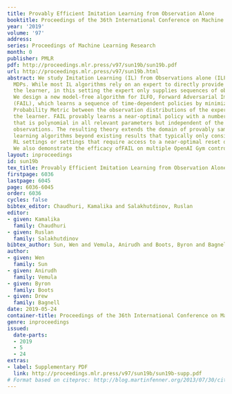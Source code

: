 ```yaml
---
title: Provably Efficient Imitation Learning from Observation Alone
booktitle: Proceedings of the 36th International Conference on Machine Learning
year: '2019'
volume: '97'
address: 
series: Proceedings of Machine Learning Research
month: 0
publisher: PMLR
pdf: http://proceedings.mlr.press/v97/sun19b/sun19b.pdf
url: http://proceedings.mlr.press/v97/sun19b.html
abstract: We study Imitation Learning (IL) from Observations alone (ILFO) in large-scale
  MDPs. While most IL algorithms rely on an expert to directly provide actions to
  the learner, in this setting the expert only supplies sequences of observations.
  We design a new model-free algorithm for ILFO, Forward Adversarial Imitation Learning
  (FAIL), which learns a sequence of time-dependent policies by minimizing an Integral
  Probability Metric between the observation distributions of the expert policy and
  the learner. FAIL provably learns a near-optimal policy with a number of samples
  that is polynomial in all relevant parameters but independent of the number of unique
  observations. The resulting theory extends the domain of provably sample efficient
  learning algorithms beyond existing results that typically only consider tabular
  RL settings or settings that require access to a near-optimal reset distribution.
  We also demonstrate the efficacy ofFAIL on multiple OpenAI Gym control tasks.
layout: inproceedings
id: sun19b
tex_title: Provably Efficient Imitation Learning from Observation Alone
firstpage: 6036
lastpage: 6045
page: 6036-6045
order: 6036
cycles: false
bibtex_editor: Chaudhuri, Kamalika and Salakhutdinov, Ruslan
editor:
- given: Kamalika
  family: Chaudhuri
- given: Ruslan
  family: Salakhutdinov
bibtex_author: Sun, Wen and Vemula, Anirudh and Boots, Byron and Bagnell, Drew
author:
- given: Wen
  family: Sun
- given: Anirudh
  family: Vemula
- given: Byron
  family: Boots
- given: Drew
  family: Bagnell
date: 2019-05-24
container-title: Proceedings of the 36th International Conference on Machine Learning
genre: inproceedings
issued:
  date-parts:
  - 2019
  - 5
  - 24
extras:
- label: Supplementary PDF
  link: http://proceedings.mlr.press/v97/sun19b/sun19b-supp.pdf
# Format based on citeproc: http://blog.martinfenner.org/2013/07/30/citeproc-yaml-for-bibliographies/
---
```

